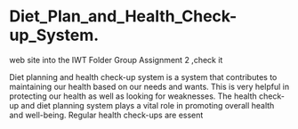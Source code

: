 # Diet_Plan_and_Health_Check-up_System.

web site into the IWT Folder Group  Assignment 2 ,check it  

Diet planning and health check-up system is a system that contributes to maintaining our health based on our needs and wants. This is very helpful in protecting our health as well as looking for weaknesses. The health check-up and diet planning system plays a vital role in promoting overall health and well-being. Regular health check-ups are essent
